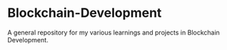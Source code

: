 # Blockchain-Development
A general repository for my various learnings and projects in Blockchain Development.  
